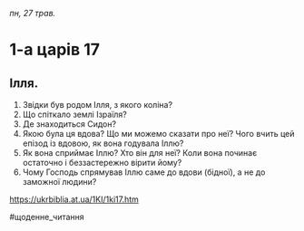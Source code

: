 
_пн, 27 трав._

# 1-а царів 17

## Ілля.
1. Звідки був родом Ілля, з якого коліна?
2. Що спіткало землі Ізраїля?
3. Де знаходиться Сидон?
4. Якою була ця вдова? Що ми можемо сказати про неї? Чого вчить цей епізод із вдовою, як вона годувала Іллю?
5. Як вона сприймає Іллю? Хто він для неї? Коли вона починає остаточно і беззастережно вірити йому?
6. Чому Господь спрямував Іллю саме до вдови (бідної), а не до заможної людини?

https://ukrbiblia.at.ua/1KI/1ki17.htm 

#щоденне_читання
